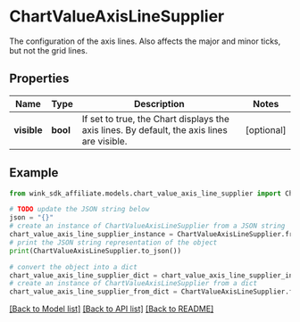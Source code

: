 # ChartValueAxisLineSupplier

The configuration of the axis lines. Also affects the major and minor ticks, but not the grid lines.

## Properties

Name | Type | Description | Notes
------------ | ------------- | ------------- | -------------
**visible** | **bool** | If set to true, the Chart displays the axis lines. By default, the axis lines are visible. | [optional] 

## Example

```python
from wink_sdk_affiliate.models.chart_value_axis_line_supplier import ChartValueAxisLineSupplier

# TODO update the JSON string below
json = "{}"
# create an instance of ChartValueAxisLineSupplier from a JSON string
chart_value_axis_line_supplier_instance = ChartValueAxisLineSupplier.from_json(json)
# print the JSON string representation of the object
print(ChartValueAxisLineSupplier.to_json())

# convert the object into a dict
chart_value_axis_line_supplier_dict = chart_value_axis_line_supplier_instance.to_dict()
# create an instance of ChartValueAxisLineSupplier from a dict
chart_value_axis_line_supplier_from_dict = ChartValueAxisLineSupplier.from_dict(chart_value_axis_line_supplier_dict)
```
[[Back to Model list]](../README.md#documentation-for-models) [[Back to API list]](../README.md#documentation-for-api-endpoints) [[Back to README]](../README.md)


